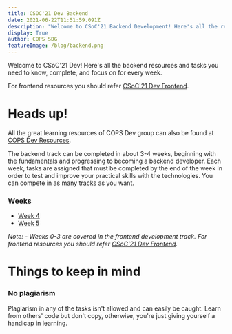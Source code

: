 ```yaml
---
title: CSOC'21 Dev Backend
date: 2021-06-22T11:51:59.091Z
description: "Welcome to CSoC'21 Backend Development! Here's all the resources and tasks you need to know, complete, and focus on for every week."
display: True
author: COPS SDG
featureImage: /blog/backend.png
---
```


Welcome to CSoC'21 Dev! Here's all the backend resources and tasks you need to know, complete, and focus on for every week.

For frontend resources you should refer [CSoC'21 Dev Frontend](/blog/csoc21-frontend).

# Heads up!

All the great learning resources of COPS Dev group can also be found at [COPS Dev Resources](https://copsiitbhu.co.in/resources/dev/).

The backend track can be completed in about 3-4 weeks, beginning with the fundamentals and progressing to becoming a backend developer. Each week, tasks are assigned that must be completed by the end of the week in order to test and improve your practical skills with the technologies. You can compete in as many tracks as you want.

### Weeks

- [Week 4](/blog/csoc21-backend-week4)
- [Week 5](/blog/csoc21-backend-week5)

_Note: - Weeks 0-3 are covered in the frontend development track. For frontend resources you should refer [CSoC'21 Dev Frontend](/blog/csoc21-frontend)._

# Things to keep in mind

### No plagiarism

Plagiarism in any of the tasks isn't allowed and can easily be caught. Learn from others' code but don't copy, otherwise, you're just giving yourself a handicap in learning.

